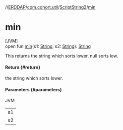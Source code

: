 //[ERDDAP](../../../index.md)/[com.cohort.util](../index.md)/[ScriptString2](index.md)/[min](min.md)

# min

[JVM]\
open fun [min](min.md)(s1: [String](https://docs.oracle.com/en/java/javase/21/docs/api/java.base/java/lang/String.html), s2: [String](https://docs.oracle.com/en/java/javase/21/docs/api/java.base/java/lang/String.html)): [String](https://docs.oracle.com/en/java/javase/21/docs/api/java.base/java/lang/String.html)

This returns the string which sorts lower. null sorts low.

#### Return {#return}

the string which sorts lower.

#### Parameters {#parameters}

JVM

| |
|---|
| s1 |
| s2 |